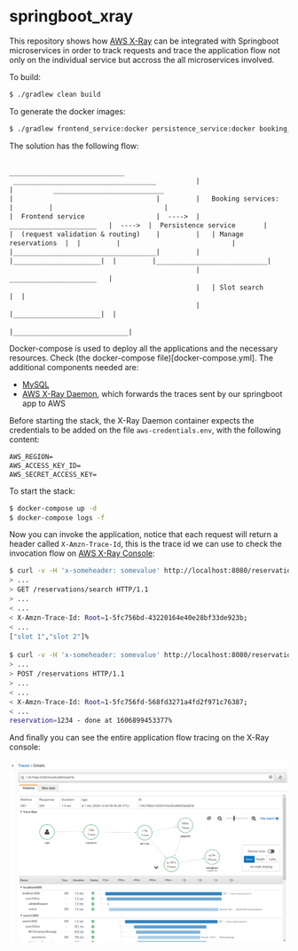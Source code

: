 # springboot_xray

This repository shows how [AWS X-Ray](https://aws.amazon.com/xray/) can be integrated with Springboot microservices in order to track requests and trace the application flow not only on the individual service but accross the all microservices involved.

To build:
```bash
$ ./gradlew clean build
```

To generate the docker images:
```bash
$ ./gradlew frontend_service:docker persistence_service:docker booking_services:manage_service:docker booking_services:search_service:docker  # (I haven't found a way of ignoring the docker task on the root project)
```

The solution has the following flow:
```
                                                _____________________________
 ____________________________________          |                             |          ____________________________
|                                    |         |   Booking services:         |         |                            |
|  Frontend service                  |  ---->  |    ______________________   |  ---->  |  Persistence service       |
|  (request validation & routing)    |         |   | Manage reservations  |  |         |                            |
|____________________________________|         |   |______________________|  |         |____________________________|
                                               |    ______________________   |
                                               |   | Slot search          |  |
                                               |   |______________________|  |
                                               |_____________________________|
```

Docker-compose is used to deploy all the applications and the necessary resources. Check (the docker-compose file)[docker-compose.yml].
The additional components needed are: 
* [MySQL](https://hub.docker.com/_/mysql)
* [AWS X-Ray Daemon](https://docs.aws.amazon.com/xray/latest/devguide/xray-daemon.html), which forwards the traces sent by our springboot app to AWS

Before starting the stack, the X-Ray Daemon container expects the credentials to be added on the file `aws-credentials.env`, with the following content:
```text
AWS_REGION=
AWS_ACCESS_KEY_ID=
AWS_SECRET_ACCESS_KEY=
```

To start the stack:
```bash
$ docker-compose up -d
$ docker-compose logs -f
```

Now you can invoke the application, notice that each request will return a header called `X-Amzn-Trace-Id`, this is the trace id we can use to check the invocation flow on [AWS X-Ray Console](https://docs.aws.amazon.com/xray/latest/devguide/xray-console.html):
```bash
$ curl -v -H 'x-someheader: somevalue' http://localhost:8080/reservations/search # search for reservations
> ...
> GET /reservations/search HTTP/1.1
> ...
< ...
< X-Amzn-Trace-Id: Root=1-5fc756bd-43220164e40e28bf33de923b;
< ...
["slot 1","slot 2"]%

$ curl -v -H 'x-someheader: somevalue' http://localhost:8080/reservations -d 'reservation=1234' # create new reservation
> ...
> POST /reservations HTTP/1.1
> ...
< ...
< X-Amzn-Trace-Id: Root=1-5fc756fd-568fd3271a4fd2f971c76387;
< ...
reservation=1234 - done at 1606899453377%
```

And finally you can see the entire application flow tracing on the X-Ray console:

![X-Ray Console Trace](./docs/xray_trace.png)